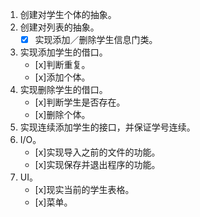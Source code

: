 1. 创建对学生个体的抽象。
2. 创建对列表的抽象。
	* [x] 实现添加／删除学生信息门类。
3. 实现添加学生的借口。
	* [x]判断重复。
	* [x]添加个体。
4. 实现删除学生的借口。
	* [x]判断学生是否存在。
	* [x]删除个体。
5. 实现连续添加学生的接口，并保证学号连续。
6. I/O。
	* [x]实现导入之前的文件的功能。
	* [x]实现保存并退出程序的功能。
7. UI。
	* [x]现实当前的学生表格。
	* [x]菜单。


